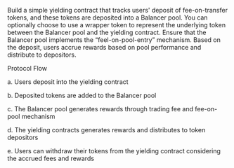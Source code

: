 Build a simple yielding contract that tracks users' deposit of fee-on-transfer tokens, and these tokens are deposited into a Balancer pool. You can optionally choose to use a wrapper token to represent the underlying token between the Balancer pool and the yielding contract. Ensure that the Balancer pool implements the “feel-on-pool-entry” mechanism. Based on the deposit, users accrue rewards based on pool performance and distribute to depositors.

Protocol Flow

a. Users deposit into the yielding contract

b. Deposited tokens are added to the Balancer pool

c. The Balancer pool generates rewards through trading fee and fee-on-pool mechanism

d. The yielding contracts generates rewards and distributes to token depositors

e. Users can withdraw their tokens from the yielding contract considering the accrued fees and rewards
